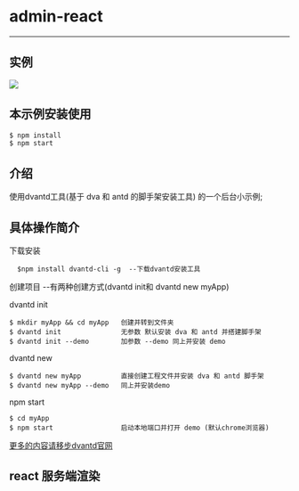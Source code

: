# admin-react

---

## 实例

![](https://zos.alipayobjects.com/rmsportal/TTznIRNZINxGJaa.gif)

## 本示例安装使用

```bash
$ npm install
$ npm start
```

## 介绍

使用dvantd工具(基于 dva 和 antd 的脚手架安装工具) 的一个后台小示例;

## 具体操作简介

下载安装

```
  $npm install dvantd-cli -g  --下载dvantd安装工具

```
创建项目 --有两种创建方式(dvantd init和 dvantd new myApp)

dvantd init

```
$ mkdir myApp && cd myApp   创建并转到文件夹
$ dvantd init               无参数 默认安装 dva 和 antd 并搭建脚手架
$ dvantd init --demo        加参数 --demo 同上并安装 demo

```

dvantd new

```
$ dvantd new myApp          直接创建工程文件并安装 dva 和 antd 脚手架
$ dvantd new myApp --demo   同上并安装demo

```

npm start

```
$ cd myApp  
$ npm start                 启动本地端口并打开 demo (默认chrome浏览器)

```

[更多的内容请移步dvantd官网](https://github.com/longlongago2/dvantd-cli)

## react 服务端渲染

